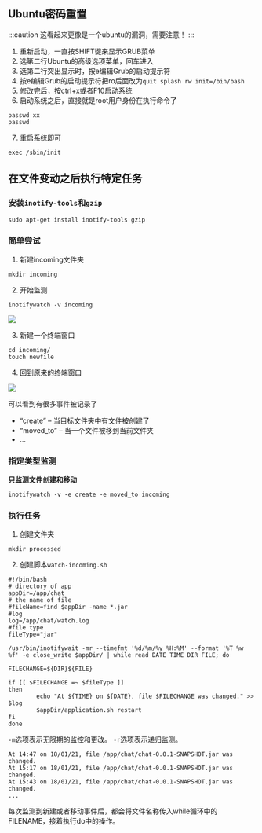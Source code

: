 ## Ubuntu密码重置

:::caution
这看起来更像是一个ubuntu的漏洞，需要注意！
:::

1. 重新启动，一直按SHIFT键来显示GRUB菜单
2. 选第二行Ubuntu的高级选项菜单，回车进入
3. 选第二行突出显示时，按e编辑Grub的启动提示符
4. 按e编辑Grub的启动提示符把ro后面改为`quit splash rw init=/bin/bash`
5. 修改完后，按ctrl+x或者F10启动系统
6. 启动系统之后，直接就是root用户身份在执行命令了

```shell
passwd xx
passwd
```

7. 重启系统即可

```shell
exec /sbin/init
```

## 在文件变动之后执行特定任务

### 安装`inotify-tools`和`gzip`

```shell
sudo apt-get install inotify-tools gzip
```

### 简单尝试

1. 新建incoming文件夹

```shell
mkdir incoming
```

2. 开始监测

```shell
inotifywatch -v incoming 
```

![](https://upload.sunrise-luckyda.top/image/202303182021568.webp)

3. 新建一个终端窗口

```shell
cd incoming/
touch newfile
```

4. 回到原来的终端窗口

![](https://upload.sunrise-luckyda.top/image/202303182021104.webp)

可以看到有很多事件被记录了

- “create” – 当目标文件夹中有文件被创建了
- “moved_to” – 当一个文件被移到当前文件夹
- ...

### 指定类型监测

**只监测文件创建和移动**

```shell
inotifywatch -v -e create -e moved_to incoming
```

### 执行任务

1. 创建文件夹

```shell
mkdir processed
```

2. 创建脚本`watch-incoming.sh`

```shell
#!/bin/bash
# directory of app
appDir=/app/chat
# the name of file
#fileName=find $appDir -name *.jar
#log
log=/app/chat/watch.log
#file type
fileType="jar"

/usr/bin/inotifywait -mr --timefmt '%d/%m/%y %H:%M' --format '%T %w %f' -e close_write $appDir/ | while read DATE TIME DIR FILE; do
 
FILECHANGE=${DIR}${FILE}
 
if [[ $FILECHANGE =~ $fileType ]]
then
        echo "At ${TIME} on ${DATE}, file $FILECHANGE was changed." >> $log
        $appDir/application.sh restart
fi
done
```

`-m`选项表示无限期的监控和更改。
`-r`选项表示递归监测。

```log title=watch.log
At 14:47 on 18/01/21, file /app/chat/chat-0.0.1-SNAPSHOT.jar was changed.
At 15:17 on 18/01/21, file /app/chat/chat-0.0.1-SNAPSHOT.jar was changed.
At 15:43 on 18/01/21, file /app/chat/chat-0.0.1-SNAPSHOT.jar was changed.
...
```

每次监测到新建或者移动事件后，都会将文件名称传入while循环中的FILENAME，接着执行do中的操作。
```

